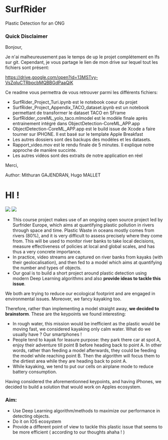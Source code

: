 # SurfRider
Plastic Detection for an ONG

### Quick Disclaimer
Bonjour, 

Je n'ai malheureusement pas le temps de up le projet complétement en lfs sur git. Cependant, je vous partage le lien de mon drive sur lequel tout les fichiers sont présent:

https://drive.google.com/open?id=13MSTvy-VsZqIuCTRbpcbMQBBGdPaaQiK


Ce readme vous permettra de vous retrouver parmi les différents fichiers:
*	SurfRider_Project_Turi.ipynb est le notebook coeur du projet
*	SurfRider_Project_Appendix_TACO_dataset.ipynb est un notebook permettant de transformer le dataset TACO en SFrame
*	SurfRidder_coreML_yolo_taco.mlmodel est le modèle finale après entrainement intégré dans ObjectDetection-CoreML_APP.app
*	ObjectDetection-CoreML_APP.app est le build issue de Xcode a faire tourner sur IPHONE. Il est basé sur le template Apple Breakfast
*	Les autres dossiers sont des backups des modèles et les datasets.
*	Rapport_video.mov est le rendu finale de 5 minutes. Il explique notre approche de manière succinte.
*	Les autres vidéos sont des extraits de notre application en réel 

Merci,

Author: Mithuran GAJENDRAN, Hugo MALLET


# HI ! 

![](https://zupimages.net/up/19/09/1gz8.png)
![](https://raw.githubusercontent.com/m2dsupsdlclass/project-surfrider/master/imgs/surfrider.png)

* This course project makes use of an ongoing open source project led by Surfrider Europe, which aims at quantifying plastic pollution in rivers through space and time. Plastic Waste in oceans mostly comes from rivers (80%), and it is very difficult to assess precisely where they come from. This will be used to monitor river banks to take local decisions, measure effectiveness of policies at local and global scales, and has thus a very concrete importance.
* In practice, video streams are captured on river banks from kayaks (with their geolocalisation), and then fed to a model which aims at quantifying the number and types of objects. 
* Our goal is to build a short project around plastic detection using modern Deep Learning algorithms and also **provide ideas to tackle this issue**.

We both are trying to reduce our ecological footprint and are engaged in environmental issues. Moreover, we fancy kayaking too. 

Therefore, rather than implementing a model straight away, **we decided to brainstorm**. These are the keypoints we found interesting:
* In rough water, this mission would be inefficient as the plastic would be moving fast, we considered kayaking only calm water. What do we usually have ? Our smartphones !
* People tend to kayak for leasure purpose: they park there car at spot A, enjoy their adventure till point B before heading back to point A. In other words, rather than feeding a model afterwards, they could be feeding the model while reaching point B. Then the algorithm will focus them to the dirtiest area while they are heading back to point A. 
* While kayaking, we tend to put our cells on airplane mode to reduce battery consumption. 

Having considered the aforementionned keypoints, and having iPhones, we decided to build a solution that would work on Apples ecosystem.

### Aim:
* Use Deep Learning algorithm/methods to maximize our performance in detecting objects.
* Do it on IOS ecosystem
* Provide a different point of view to tackle this plastic issue that seems to be more efficient ( according to our thoughts ahaha ! )
